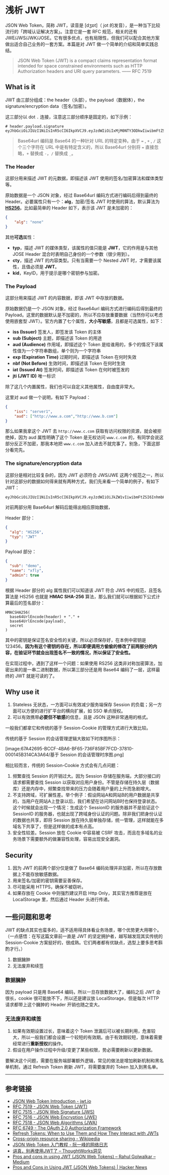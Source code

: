 # 浅析 JWT
JSON Web Token，简称 JWT，读音是 [dʒɒt]（ jot 的发音），是一种当下比较流行的「跨域认证解决方案」。注意它是一套 RFC 规范，相关的还有 JWE/JWS/JWK/JOSE。它有很多优点，也有局限性，但我们可以配合其他方案做出适合自己业务的一套方案。本篇是对 JWT 做一个简单的介绍和简单实践总结。

> JSON Web Token (JWT) is a compact claims representation format intended for space constrained environments such as HTTP Authorization headers and URI query parameters.  —— RFC 7519

## What is it
JWT 由三部分组成：the header（头部），the payload（数据体），the signature/encryption data（签名/加密）。

这三部分以 dot  `.` 连接，注意这三部分顺序是固定的，如下示例：
```
# header.payload.signature
eyJhbGciOiJIUzI1NiIsInR5cCI6IkpXVCJ9.eyJzdWIiOiIxMjM0NTY3ODkwIiwibmFtZSI6IkpvaG4gRG9lIiwiaWF0IjoxNTE2MjM5MDIyfQ.SflKxwRJSMeKKF2QT4fwpMeJf36POk6yJV_adQssw5c
```

> Base64url 编码是 Base64 的一种针对 URL 的特定变种。由于 `=` , `+` , `/` 这个三个字符在 URL 中是有特定含义的，所以 Base64url 分别将 `=` 直接忽略，`+` 替换成 `-`，`/` 替换成 `_`。

### The Header

这部分用来描述 JWT 的元数据，即描述该 JWT 使用的签名/加密算法和媒体类型等。

原始数据是一个 JSON 对象，经过 Base64url 编码方式进行编码后得到最终的 Header。必要属性只有一个：**alg**，加密/签名 JWT 时使用的算法，默认算法为 [**HS256**](https://en.wikipedia.org/wiki/HMAC)。比如最简单的 Header 如下，表示该 JWT 是未加密的：
```json
{
	"alg": "none"
}
```

其他**可选**属性：

- **typ**，描述 JWT 的媒体类型，该属性的值只能是 **JWT**，它的作用是与其他 JOSE Header 混合时表明自己身份的一个参数（很少用到）。
- **cty**，描述 JWT 的内容类型。只有当需要一个 Nested JWT 时，才需要该属性，且值必须是 **JWT**。
- **kid**，KeyID，用于提示是哪个密钥参与加密。

### The Payload

这部分用来描述 JWT 的内容数据，即该 JWT 中存放的数据。

原始数据仍是一个 JSON 对象，经过 Base64url 编码方式进行编码后得到最终的 Payload。这里的数据默认是不加密的，所以不应存放重要数据（当然你可以考虑使用嵌套型 JWT）。官方内置了七个属性，**大小写敏感**，且都是可选属性，如下：

- **iss (Issuer)** 签发人，即签发该 Token 的主体
- **sub (Subject)** 主题，即描述该 Token 的用途
- **aud (Audience)** 作用域，即描述这个 Token 是给谁用的，多个的情况下该属性值为一个字符串数组，单个则为一个字符串
- **exp (Expiration Time)** 过期时间，即描述该 Token 在何时失效
- **nbf (Not Before)** 生效时间，即描述该 Token 在何时生效
- **iat (Issued At)** 签发时间，即描述该 Token 在何时被签发的
- **jti (JWT ID)** 唯一标识

除了这几个内置属性，我们也可以自定义其他属性，自由度非常大。

这里对 aud 做一个说明，有如下 Payload：
```json
{
	"iss": "server1",
	"aud": ["http://www.a.com","http://www.b.com"]
}
```

那么如果我拿这个 JWT 去 `http://www.c.com` 获取有访问权限的资源，就会被拒绝掉，因为 aud 属性明确了这个 Token 是无权访问 `www.c.com` 的，有同学会说这部分反正不加密，那我本地把 `www.c.com` 加入进去不就完事了。别急，下面这部分看完先。

### The signature/encryption data

这部分是相对比较复杂的，因为 JWT 必须符合 JWS/JWE 这两个规范之一，所以针对这部分的数据如何得来就有两种方式，我们先来看一个简单的例子，有如下 JWT：

```
eyJhbGciOiJIUzI1NiIsInR5cCI6IkpXVCJ9.eyJzdWIiOiJkZW1vIiwibmFtZSI6InhmbHkiLCJhZG1pbiI6dHJ1ZX0.5SHkLkM4KAHtOCtLhSNHOgkFZhPO419ukot1C5bgyUM
```

对前两部分用 Base64url 解码后能得出相应原始数据，

Header 部分：
```json
{
  "alg": "HS256",
  "typ": "JWT"
}
```

Payload 部分：
```json
{
  "sub": "demo",
  "name": "xfly",
  "admin": true
}
```

根据 Header 部分的 alg 属性我们可以知道该 JWT 符合 JWS 中的规范，且签名算法是 HS256 也就是 **HMAC SHA-256** 算法，那么我们就可以根据如下公式计算最后的签名部分：
```
HMACSHA256(
  base64UrlEncode(header) + "." +
  base64UrlEncode(payload),
  secret
)
```

其中的密钥是保证签名安全性的关键，所以必须保存好，在本例中密钥是 123456。**因为有这个密钥的存在，所以即便调用方偷偷的修改了前两部分的内容，在验证环节就会出现签名不一致的情况，所以保证了安全性。**

在实现过程中，遇到了这样一个问题：如果使用 RS256 这类非对称加密算法，加密出来的是一串二进制数据，所以第三部分还是用 Base64 编码了一层，这样最终的 JWT 就是可读的了。

## Why use it
1. Stateless 无状态，一方面可以有效减少服务端保存 Session 的负载；另一方面可以方便的进行扩平台的横向扩展，如 SSO 单点授权。
2. 可以有效携带**必要但不敏感**的信息，且是 JSON 这种非常通用的格式。

一般我们都拿它和传统的基于 Session-Cookie 的管理方式进行大致比较。

传统的基于 Session 的会话管理逻辑大致如下时序图所示：

[image:67A42695-BCCF-4BA6-BF65-736F85BF7FCD-37810-000145B314CA3A64/基于 Session 的会话管理时序图.png]

相比较而言，传统的 Session-Cookie 方式会有几点问题：
1. 频繁查找 Session 的开销过大。因为 Session 存储在服务端，大部分接口的请求都需要查找 Session 以获取对应用户身份。不管是存储在持久层（数据库）还是内存中，频繁查找带来的压力会随着用户量的上升而急剧增大。
2. 不支持跨域，可扩展性差。举个例子：假设网站A和网站B的用户数据是共享的，当用户在网站A上登录以后，我们希望在访问网站B时也保持登录状态。这个时候就会出现一个情况：生成这个 SessionID 的服务器并不是验证这个 SessionID 的服务器，也就出现了跨域身份认证的问题。除非我们把身份认证的数据也共享，即将 Session 放在持久层单独存储，统一管理，这样就能在多域名下共享了，但是这样做的成本有点高。
3. 安全性较差。Session 放在 Cookie 中容易被 CSRF 攻击，而且在多域名的业务场景下需要额外的做兼容性处理，容易出现安全漏洞。

## Security
1. 因为 JWT 的前两个部分仅是做了 Base64 编码处理并非加密，所以在存放数据上不能存放敏感数据。
2. 用来签名/加密的密钥需要妥善保存。
3. 尽可能采用 HTTPS，确保不被窃听。
4. 如果存放在 Cookie 中则强烈建议开启 Http Only，其实官方推荐是放在 LocalStorage 里，然后通过 Header 头进行传递。

## 一些问题和思考
JWT 的缺点其实也蛮多的，适不适用得具体看业务场景，哪个优势更大用哪个。（一点感悟：在写这篇文章前一直是 JWT 的坚定拥护者，越写越发现其实传统的 Session-Cookie 方案挺好的，很成熟。它们两者都有优缺点，选型上要多思考斟酌才行。）

1. 数据臃肿
2. 无法废弃和续签

### 数据臃肿
因为 payload 只是用 Base64 编码，所以一旦存放数据大了，编码之后 JWT 会很长，cookie 很可能放不下，所以还是建议放 LocalStorage，但是每次 HTTP 请求都带上这个臃肿的 Header 开销也随之变大。

### 无法废弃和续签
1. 如果有效期设置过长，意味着这个 Token 泄漏后可以被长期利用，危害较大，所以一般我们都会设置一个较短的有效期。由于有效期较短，意味着需要经常进行**重新授权**的操作。
2. 假设在用户操作过程中升级/变更了某些权限，势必需要刷新以更新数据。

要解决这个问题，需要在服务端部署额外逻辑，常见的做法是增加刷新机制和黑名单机制，通过 Refresh Token 刷新 JWT，将需要废弃的 Token 加入到黑名单。

****
## 参考链接
- [JSON Web Token Introduction - jwt.io](https://jwt.io/introduction/)
- [RFC 7519 - JSON Web Token (JWT)](https://tools.ietf.org/html/rfc7519)
- [RFC 7515 - JSON Web Signature (JWS)](https://tools.ietf.org/html/rfc7515)
- [RFC 7516 - JSON Web Encryption (JWE)](https://tools.ietf.org/html/rfc7516)
- [RFC 7518 - JSON Web Algorithms (JWA)](https://tools.ietf.org/html/rfc7518)
- [RFC 6749 - The OAuth 2.0 Authorization Framework](https://tools.ietf.org/html/rfc6749#section-4.1.3)
- [Refresh Tokens: When to Use Them and How They Interact with JWTs](https://auth0.com/blog/refresh-tokens-what-are-they-and-when-to-use-them/)
- [Cross-origin resource sharing - Wikipedia](https://en.wikipedia.org/wiki/Cross-origin_resource_sharing)
- [JSON Web Token 入门教程 - 阮一峰的网络日志](http://www.ruanyifeng.com/blog/2018/07/json_web_token-tutorial.html)
- [讲真，别再使用JWT了 – ThoughtWorks洞见](http://insights.thoughtworkers.org/do-not-use-jwt-anymore/)
- [Pros and cons in using JWT (JSON Web Tokens) – Rahul Golwalkar – Medium](https://medium.com/@rahulgolwalkar/pros-and-cons-in-using-jwt-json-web-tokens-196ac6d41fb4)
- [Pros and Cons in Using JWT (JSON Web Tokens) | Hacker News](https://news.ycombinator.com/item?id=12332119)
